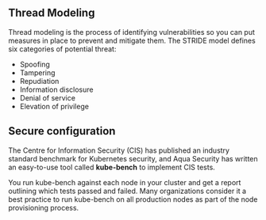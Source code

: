 ## Thread Modeling

Thread modeling is the process of identifying vulnerabilities so you can put measures in place to prevent and mitigate them. The STRIDE model defines six categories of potential threat:

- Spoofing
- Tampering
- Repudiation
- Information disclosure
- Denial of service
- Elevation of privilege

## Secure configuration

The Centre for Information Security (CIS) has published an industry standard benchmark for Kubernetes security, and Aqua Security has written an easy-to-use tool called **kube-bench** to implement CIS tests.

You run kube-bench against each node in your cluster and get a report outlining which tests passed and failed. Many organizations consider it a best practice to run kube-bench on all production nodes as part of the node provisioning process.
